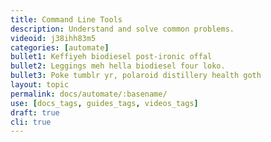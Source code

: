 ```yaml
---
title: Command Line Tools
description: Understand and solve common problems.
videoid: j38ihh83m5
categories: [automate]
bullet1: Keffiyeh biodiesel post-ironic offal
bullet2: Leggings meh hella biodiesel four loko.
bullet3: Poke tumblr yr, polaroid distillery health goth
layout: topic
permalink: docs/automate/:basename/
use: [docs_tags, guides_tags, videos_tags]
draft: true
cli: true
---
```

